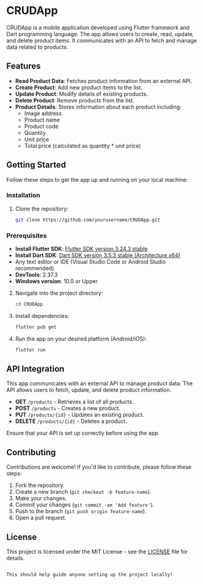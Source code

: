 # CRUDApp

CRUDApp is a mobile application developed using Flutter framework and Dart programming language. The app allows users to create, read, update, and delete product items. It communicates with an API to fetch and manage data related to products.

## Features

- **Read Product Data**: Fetches product information from an external API.
- **Create Product**: Add new product items to the list.
- **Update Product**: Modify details of existing products.
- **Delete Product**: Remove products from the list.
- **Product Details**: Stores information about each product including:
  - Image address
  - Product name
  - Product code
  - Quantity
  - Unit price
  - Total price (calculated as quantity * unit price)

## Getting Started

Follow these steps to get the app up and running on your local machine:


### Installation

1. Clone the repository:

   ```bash
   git clone https://github.com/yourusername/CRUDApp.git
   ```

### Prerequisites

- **Install Flutter SDK**:  [Flutter SDK version 3.24.3 stable](https://storage.googleapis.com/flutter_infra_release/releases/stable/windows/flutter_windows_3.24.3-stable.zip)
- **Install Dart SDK**: [Dart SDK version 3.5.3 stable (Architecture x64)](https://storage.googleapis.com/dart-archive/channels/stable/release/3.5.3/sdk/dartsdk-windows-x64-release.zip)
- Any text editor or IDE (Visual Studio Code or Android Studio recommended)
- **DevTools**: 2.37.3
- **Windows version**: 10.0 or Upper

2. Navigate into the project directory:

   ```bash
   cd CRUDApp
   ```

3. Install dependencies:

   ```bash
   flutter pub get
   ```

4. Run the app on your desired platform (Android/iOS):

   ```bash
   flutter run
   ```

## API Integration

This app communicates with an external API to manage product data. The API allows users to fetch, update, and delete product information.

- **GET** `/products` - Retrieves a list of all products.
- **POST** `/products` - Creates a new product.
- **PUT** `/products/{id}` - Updates an existing product.
- **DELETE** `/products/{id}` - Deletes a product.

Ensure that your API is set up correctly before using the app.

## Contributing

Contributions are welcome! If you'd like to contribute, please follow these steps:

1. Fork the repository.
2. Create a new branch (`git checkout -b feature-name`).
3. Make your changes.
4. Commit your changes (`git commit -am 'Add feature'`).
5. Push to the branch (`git push origin feature-name`).
6. Open a pull request.

## License

This project is licensed under the MIT License - see the [LICENSE](LICENSE) file for details.
```

This should help guide anyone setting up the project locally!
